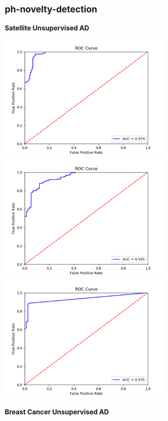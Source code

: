 # ph-novelty-detection

## Satellite Unsupervised AD
![Persistent Homology(PH) - satellite](https://raw.githubusercontent.com/xujinzh/ph-novelty-detection/master/output/ph.png)![Local Outlier Factor(LOF)](https://raw.githubusercontent.com/xujinzh/ph-novelty-detection/master/output/lof.png)![One Class SVM(OneClassSVM)](https://raw.githubusercontent.com/xujinzh/ph-novelty-detection/master/output/oneclasssvm.png)

## Breast Cancer Unsupervised AD
